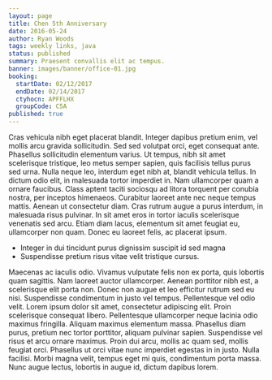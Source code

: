 ```yaml
---
layout: page
title: Chen 5th Anniversary
date: 2016-05-24
author: Ryan Woods
tags: weekly links, java
status: published
summary: Praesent convallis elit ac tempus.
banner: images/banner/office-01.jpg
booking:
  startDate: 02/12/2017
  endDate: 02/14/2017
  ctyhocn: APFFLHX
  groupCode: C5A
published: true
---
```

Cras vehicula nibh eget placerat blandit. Integer dapibus pretium enim, vel mollis arcu gravida sollicitudin. Sed sed volutpat orci, eget consequat ante. Phasellus sollicitudin elementum varius. Ut tempus, nibh sit amet scelerisque tristique, leo metus semper sapien, quis facilisis tellus purus sed urna. Nulla neque leo, interdum eget nibh at, blandit vehicula tellus. In dictum odio elit, in malesuada tortor imperdiet in. Nam ullamcorper quam a ornare faucibus. Class aptent taciti sociosqu ad litora torquent per conubia nostra, per inceptos himenaeos. Curabitur laoreet ante nec neque tempus mattis. Aenean ut consectetur diam. Cras rutrum augue a purus interdum, in malesuada risus pulvinar. In sit amet eros in tortor iaculis scelerisque venenatis sed arcu. Etiam diam lacus, elementum sit amet feugiat eu, ullamcorper non quam. Donec eu laoreet felis, ac placerat ipsum.

* Integer in dui tincidunt purus dignissim suscipit id sed magna
* Suspendisse pretium risus vitae velit tristique cursus.

Maecenas ac iaculis odio. Vivamus vulputate felis non ex porta, quis lobortis quam sagittis. Nam laoreet auctor ullamcorper. Aenean porttitor nibh est, a scelerisque elit porta non. Donec non augue et leo efficitur rutrum sed eu nisi. Suspendisse condimentum in justo vel tempus. Pellentesque vel odio velit.
Lorem ipsum dolor sit amet, consectetur adipiscing elit. Proin scelerisque consequat libero. Pellentesque ullamcorper neque lacinia odio maximus fringilla. Aliquam maximus elementum massa. Phasellus diam purus, pretium nec tortor porttitor, aliquam pulvinar sapien. Suspendisse vel risus et arcu ornare maximus. Proin dui arcu, mollis ac quam sed, mollis feugiat orci. Phasellus ut orci vitae nunc imperdiet egestas in in justo. Nulla facilisi. Morbi magna velit, tempus eget mi quis, condimentum porta massa. Nunc augue lectus, lobortis in augue id, dictum dapibus lorem.
